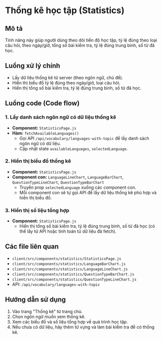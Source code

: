 # Thống kê học tập (Statistics)

## Mô tả

Tính năng này giúp người dùng theo dõi tiến độ học tập, tỷ lệ đúng theo loại câu hỏi, theo ngày/giờ, tổng số bài kiểm tra, tỷ lệ đúng trung bình, số từ đã học.

## Luồng xử lý chính

- Lấy dữ liệu thống kê từ server (theo ngôn ngữ, chủ đề).
- Hiển thị biểu đồ tỷ lệ đúng theo ngày/giờ, loại câu hỏi.
- Hiển thị tổng số bài kiểm tra, tỷ lệ đúng trung bình, số từ đã học.

## Luồng code (Code flow)

### 1. Lấy danh sách ngôn ngữ có dữ liệu thống kê

- **Component:** `StatisticsPage.js`
- **Hàm:** `fetchAvailableLanguages()`
  - Gọi API `/api/vocabulary/languages-with-topic` để lấy danh sách ngôn ngữ có dữ liệu.
  - Cập nhật state `availableLanguages`, `selectedLanguage`.

### 2. Hiển thị biểu đồ thống kê

- **Component:** `StatisticsPage.js`
- **Component con:** `LanguageLineChart`, `LanguageBarChart`, `QuestionTypeLineChart`, `QuestionTypeBarChart`
  - Truyền prop `selectedLanguage` xuống các component con.
  - Mỗi component con sẽ tự gọi API để lấy dữ liệu thống kê phù hợp và hiển thị biểu đồ.

### 3. Hiển thị số liệu tổng hợp

- **Component:** `StatisticsPage.js`
  - Hiển thị tổng số bài kiểm tra, tỷ lệ đúng trung bình, số từ đã học (có thể lấy từ API hoặc tính toán từ dữ liệu đã fetch).

## Các file liên quan

- `client/src/components/statistics/StatisticsPage.js`
- `client/src/components/statistics/LanguageBarChart.js`
- `client/src/components/statistics/LanguageLineChart.js`
- `client/src/components/statistics/QuestionTypeBarChart.js`
- `client/src/components/statistics/QuestionTypeLineChart.js`
- API: `/api/vocabulary/languages-with-topic`

## Hướng dẫn sử dụng

1. Vào trang "Thống kê" từ trang chủ.
2. Chọn ngôn ngữ muốn xem thống kê.
3. Xem các biểu đồ và số liệu tổng hợp về quá trình học tập.
4. Nếu chưa có dữ liệu, hãy thêm từ vựng và làm bài kiểm tra để có thống kê.
